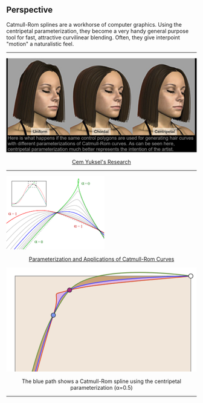 ## Perspective

Catmull-Rom splines are a workhorse of computer graphics. Using the centripetal parameterization, they become a very handy general purpose tool for fast, attractive curvilinear blending. Often, they give interpoint "motion" a naturalistic feel.

----

![hair](assets/hair.PNG)


  <p align="center"><a href="http://www.cemyuksel.com/research/catmullrom_param">Cem Yuksel's Research</a></p>


----

![CR_Centripetal](assets/CR_Centripetal.png)   

  <p align="center"><a href="http://www.cemyuksel.com/research/catmullrom_param/catmullrom_cad.pdf">Parameterization and Applications of Catmull-Rom Curves</a></p>

![OneCurve123](assets/OneCurve123.png)


<p align="center">The blue path shows a Catmull-Rom spline using the centripetal parameterization (α=0.5)</p>



----
